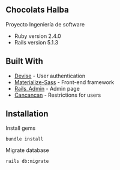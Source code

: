 ## Chocolats Halba
Proyecto Ingeniería de software

* Ruby version 
	2.4.0
* Rails version 
	5.1.3

## Built With

* [Devise](https://github.com/plataformatec/devise) - User authentication
* [Materialize-Sass](https://github.com/mkhairi/materialize-sass) - Front-end framework
* [Rails_Admin](https://github.com/sferik/rails_admin) - Admin page
* [Cancancan](https://github.com/CanCanCommunity/cancancan) - Restrictions for users

## Installation
Install gems
```
bundle install
```
Migrate database
```
rails db:migrate
```